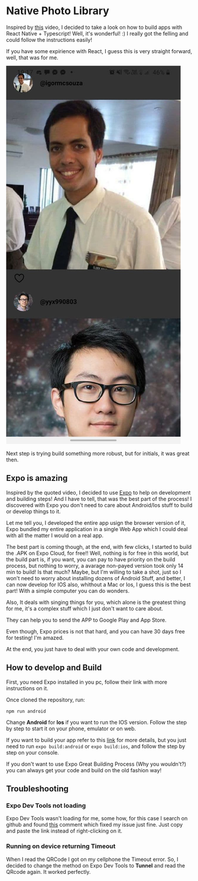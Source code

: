 # Native Photo Library

Inspired by [this](https://www.youtube.com/watch?v=71shcOjC_a4) video, I decided
to take a look on how to build apps with React Native + Typescript! Well, it's
wonderful! :) I really got the felling and could follow the instructions easily!

If you have some expirience with React, I guess this is very straight forward,
well, that was for me.

![my-app](myapp.jpg)

Next step is trying build something more robust, but for initials, it was great
then.

## Expo is amazing

Inspired by the quoted video, I decided to use [Expo](https://expo.io/) to help
on development and building steps! And I have to tell, that was the best part of
the process! I discovered with Expo you don't need to care about Android/Ios
stuff to build or develop things to it.

Let me tell you, I developed the entire app usign the browser version of it,
Expo bundled my entire application in a single Web App which I could deal with
all the matter I would on a real app.

The best part is coming though, at the end, with few clicks, I started to build
the .APK on Expo Cloud, for free!! Well, nothing is for free in this world, but
the build part is, if you want, you can pay to have priority on the build
process, but nothing to worry, a avarage non-payed version took only 14 min to
build! Is that much? Maybe, but I'm willing to take a shot, just so I won't need
to worry about installing dozens of Android Stuff, and better, I can now develop
for IOS also, whithout a Mac or Ios, I guess this is the best part! With a
simple computer you can do wonders.

Also, It deals with singing things for you, which alone is the greatest thing
for me, it's a complex stuff which I just don't want to care about.

They can help you to send the APP to Google Play and App Store.

Even though, Expo prices is not that hard, and you can have 30 days free for
testing! I'm amazed.

At the end, you just have to deal with your own code and development.

## How to develop and Build

First, you need Expo installed in you pc, follow their link with more
instructions on it.

Once cloned the repository, run:

    npm run android

Change **Android** for **Ios** if you want to run the IOS version. Follow the
step by step to start it on your phone, emulator or on web.

If you want to build your app refer to this
[link](https://docs.expo.io/distribution/building-standalone-apps/) for more
details, but you just need to run `expo build:android` or `expo build:ios`, and
follow the step by step on your console.

If you don't want to use Expo Great Building Process (Why you wouldn't?) you can
always get your code and build on the old fashion way!

## Troubleshooting

### Expo Dev Tools not loading

Expo Dev Tools wasn't loading for me, some how, for this case I search on github
and found
[this](https://github.com/expo/expo-cli/issues/866#issuecomment-757410494)
comment which fixed my issue just fine. Just copy and paste the link instead of
right-clicking on it.

### Running on device returning Timeout

When I read the QRCode I got on my cellphone the Timeout error. So, I decided to
change the method on Expo Dev Tools to **Tunnel** and read the QRcode again. It
worked perfectly.
